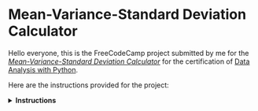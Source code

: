 # Mean-Variance-Standard Deviation Calculator


Hello everyone, this is the FreeCodeCamp project submitted by me for the [*Mean-Variance-Standard Deviation Calculator*](https://www.freecodecamp.org/learn/data-analysis-with-python/data-analysis-with-python-projects/mean-variance-standard-deviation-calculator) for the certification of [Data Analysis with Python](https://www.freecodecamp.org/learn/data-analysis-with-python/).

Here are the instructions provided for the project:

<details>
<summary><strong>Instructions</strong></summary>
Create a function named `calculate()` in [`mean_var_std.py`](./mean_var_std.py) that uses Numpy to output the mean, variance, standard deviation, max, min, and sum of the rows, columns, and elements in a 3 x 3 matrix.  

The input of the function should be a list containing 9 digits. The function should convert the list into a 3 x 3 Numpy array, and then return a dictionary containing the mean, variance, standard deviation, max, min, and sum along both axes and for the flattened matrix.  

The returned dictionary should follow this format:

```js
{
  'mean': [axis1, axis2, flattened],
  'variance': [axis1, axis2, flattened],
  'standard deviation': [axis1, axis2, flattened],
  'max': [axis1, axis2, flattened],
  'min': [axis1, axis2, flattened],
  'sum': [axis1, axis2, flattened]
}
```

If a list containing less than 9 elements is passed into the function, it should raise a ValueError exception with the message: "List must contain nine numbers." The values in the returned dictionary should be lists and not Numpy arrays.  

For example, calculate([0,1,2,3,4,5,6,7,8]) should return:  

```js
{
  'mean': [[3.0, 4.0, 5.0], [1.0, 4.0, 7.0], 4.0],
  'variance': [[6.0, 6.0, 6.0], [0.6666666666666666, 0.6666666666666666, 0.6666666666666666], 6.666666666666667],
  'standard deviation': [[2.449489742783178, 2.449489742783178, 2.449489742783178], [0.816496580927726, 0.816496580927726, 0.816496580927726], 2.581988897471611],
  'max': [[6, 7, 8], [2, 5, 8], 8],
  'min': [[0, 1, 2], [0, 3, 6], 0],
  'sum': [[9, 12, 15], [3, 12, 21], 36]
}
```

**Development**  
Write your code in mean_var_std.py. For development, you can use main.py to test your code. In order to run your code, type python3 main.py into the GitPod terminal and hit enter. This will cause the included CPython interpreter to run the main.py file.

**Testing**  
The unit tests for this project are in test_module.py. We imported the tests from test_module.py to main.py for your convenience.

**Submitting**  
Copy your project's URL and submit it to freeCodeCamp.
